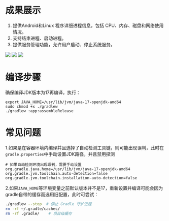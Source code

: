 # 成果展示

1.  提供Android和Linux 程序详细进程信息，包括 CPU、内存、磁盘和网络使用情况。
2.  支持结束进程、启动进程。
3.  提供服务管理功能，允许用户启动、停止系统服务。

![](./.assets/shot1.png)
![](./.assets/shot2.png)
![](./.assets/shot3.png)

# 编译步骤

确保编译JDK版本为17再编译，执行：
```
export JAVA_HOME=/usr/lib/jvm/java-17-openjdk-amd64
sudo chmod +x ./gradlew
./gradlew :app:assembleRelease
```

# 常见问题

1.如果是在容器环境内编译并且选择了自动检测工具链，则可能出现误判，此时在`gradle.properties`中手动设置JDK路径，并且禁用探测

```
# 如果自动检测环境出现误判，需要手动设置
org.gradle.java.home=/usr/lib/jvm/java-17-openjdk-amd64
org.gradle.jvm.toolchain.auto-detection=false
org.gradle.jvm.toolchain.installation-auto-detection=false
```

2.如果`JAVA_HOME`等环境变量之前默认版本并不是17，重新设置并编译可能会因为gradle自带的缓存而选用旧配置，此时可尝试：

```bash
./gradlew --stop  # 停止 Gradle 守护进程
rm -rf ~/.gradle/caches/
rm -rf .gradle/    # 项目级缓存
```
